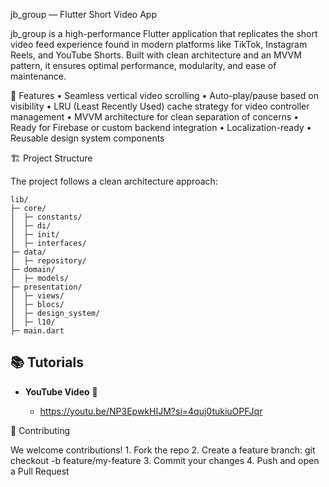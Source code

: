 jb_group — Flutter Short Video App

jb_group is a high-performance Flutter application that replicates the short video feed experience found in modern platforms like TikTok, Instagram Reels, and YouTube Shorts. Built with clean architecture and an MVVM pattern, it ensures optimal performance, modularity, and ease of maintenance.

🚀 Features
	•	Seamless vertical video scrolling
	•	Auto-play/pause based on visibility
	•	LRU (Least Recently Used) cache strategy for video controller management
	•	MVVM architecture for clean separation of concerns
	•	Ready for Firebase or custom backend integration
	•	Localization-ready
	•	Reusable design system components


🏗 Project Structure

The project follows a clean architecture approach:

```
lib/
├─ core/
│  ├─ constants/
│  ├─ di/
│  ├─ init/
│  ├─ interfaces/
├─ data/
│  ├─ repository/
├─ domain/
│  ├─ models/
├─ presentation/
│  ├─ views/
│  ├─ blocs/
│  ├─ design_system/
│  ├─ l10/
├─ main.dart
```

## 📚 Tutorials

* **YouTube Video** 🎥


  * https://youtu.be/NP3EpwkHIJM?si=4quj0tukiuOPFJqr

🤝 Contributing

We welcome contributions!
	1.	Fork the repo
	2.	Create a feature branch: git checkout -b feature/my-feature
	3.	Commit your changes
	4.	Push and open a Pull Request
